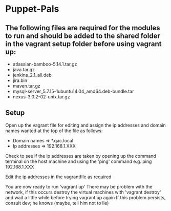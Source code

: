 # Puppet-Pals

## The following files are required for the modules to run and should be added to the shared folder in the vagrant setup folder before using vagrant up:

* atlassian-bamboo-5.14.1.tar.gz
* java.tar.gz
* jenkins_2.1_all.deb
* jira.bin
* maven.tar.gz
* mysql-server_5.7.15-1ubuntu14.04_amd64.deb-bundle.tar
* nexus-3.0.2-02-unix.tar.gz

## Setup
Open up the vagrant file for editing and assign the ip addresses and domain names wanted at the top of the file as follows:
* Domain names => *.qac.local
* Ip addresses => 192.168.1.XXX

Check to see if the ip addresses are taken by opening up the command terminal on the host machine and using the 'ping' command e.g. ping 192.168.1.XXX

Edit the ip addresses in the vagrantfile as required

You are now ready to run 'vagrant up'
There may be problem with the network, if this occurs destroy the virtual machines with 'vagrant destroy' and wait a little while before trying vagrant up again
If this problem persists, consult dev; he knows (maybe, tell him not to lie)
